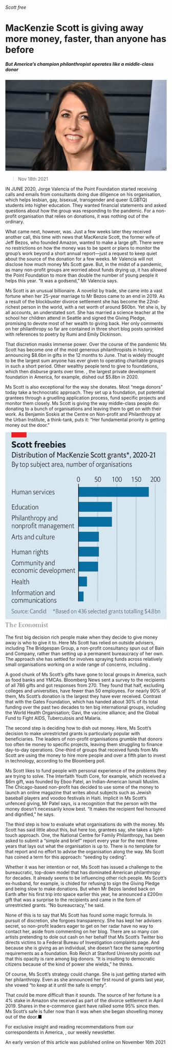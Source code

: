 ###### Scott free

# MacKenzie Scott is giving away more money, faster, than anyone has before 

##### But America’s champion philanthropist operates like a middle-class donor 

![image](images/20211120_usp501.jpg) 

> Nov 18th 2021 

IN JUNE 2020, Jorge Valencia of the Point Foundation started receiving calls and emails from consultants doing due diligence on his organisation, which helps lesbian, gay, bisexual, transgender and queer (LGBTQ) students into higher education. They wanted financial statements and asked questions about how the group was responding to the pandemic. For a non-profit organisation that relies on donations, it was nothing out of the ordinary.

What came next, however, was. Just a few weeks later they received another call, this time with news that MacKenzie Scott, the former wife of Jeff Bezos, who founded Amazon, wanted to make a large gift. There were no restrictions on how the money was to be spent or plans to monitor the group’s work beyond a short annual report—just a request to keep quiet about the source of the donation for a few weeks. Mr Valencia will not disclose how much money Ms Scott gave. But, in the midst of a pandemic, as many non-profit groups are worried about funds drying up, it has allowed the Point Foundation to more than double the number of young people it helps this year. “It was a godsend,” Mr Valencia says.


Ms Scott is an unusual billionaire. A novelist by trade, she came into a vast fortune when her 25-year marriage to Mr Bezos came to an end in 2019. As a result of the blockbuster divorce settlement she has become the 22nd-richest person in the world, with a net worth of around $60bn. Yet she is, by all accounts, an understated sort. She has married a science teacher at the school her children attend in Seattle and signed the Giving Pledge, promising to devote most of her wealth to giving back. Her only comments on her philanthropy so far are contained in three short blog posts sprinkled with references to poetry by Rumi and Emily Dickinson.

That discretion masks immense power. Over the course of the pandemic Ms Scott has become one of the most generous philanthropists in history, announcing $8.6bn in gifts in the 12 months to June. That is widely thought to be the largest sum anyone has ever given to operating charitable groups in such a short period. Other wealthy people tend to give to foundations, which then disburse grants over time. , the largest private development foundation in America, for example, dished out $5.8bn in 2020.

Ms Scott is also exceptional for the way she donates. Most “mega donors” today take a technocratic approach. They set up a foundation, put potential grantees through a gruelling application process, fund specific projects and monitor them closely. Ms Scott is giving the way middle-class people do: donating to a bunch of organisations and leaving them to get on with their work. As Benjamin Soskis at the Centre on Non-profit and Philanthropy at the Urban Institute, a think-tank, puts it: “Her fundamental priority is getting money out the door.”

![image](images/20211120_usc933.png) 


The first big decision rich people make when they decide to give money away is who to give it to. Here Ms Scott has relied on outside advisers, including The Bridgespan Group, a non-profit consultancy spun out of Bain and Company, rather than setting up a permanent bureaucracy of her own. The approach she has settled for involves spraying funds across relatively small organisations working on a wide range of concerns, including .

A good chunk of Ms Scott’s gifts have gone to local groups in America, such as food banks and YMCAs. Bloomberg News sent a survey to the recipients of all 786 gifts and got responses from 270. They found that half, excluding colleges and universities, have fewer than 50 employees. For nearly 90% of them, Ms Scott’s donation is the largest they have ever received. Contrast that with the Gates Foundation, which has handed about 30% of its total funding over the past two decades to ten big international groups, including the World Health Organisation; Gavi, the vaccine alliance; and the Global Fund to Fight AIDS, Tuberculosis and Malaria.

The second step is deciding how to dish out money. Here, Ms Scott’s decision to make unrestricted grants is particularly popular with beneficiaries. The leaders of non-profit organisations grumble that donors too often tie money to specific projects, leaving them struggling to finance day-to-day operations. One-third of groups that received funds from Ms Scott are using the money to hire more people and over a fifth plan to invest in technology, according to the Bloomberg poll.

Ms Scott likes to fund people with personal experience of the problems they are trying to solve. The Interfaith Youth Core, for example, which received a $6m gift, was founded by Eboo Patel, an Indian-American Ismaili Muslim. The Chicago-based non-profit has decided to use some of the money to launch an online magazine that writes about subjects such as Jewish baseball players and voodoo festivals in Haiti. Implicit in Ms Scott’s unfenced giving, Mr Patel says, is a recognition that the person with the money doesn’t necessarily know best. “It makes the recipient feel honoured and dignified,” he says.

The third step is how to evaluate what organisations do with the money. Ms Scott has said little about this, but here too, grantees say, she takes a light-touch approach. One, the National Centre for Family Philanthropy, has been asked to submit a “simple and brief” report every year for the next three years that lays out what the organisation is up to. There is no template for that report and no effort to advise the organisation along the way. Ms Scott has coined a term for this approach: “seeding by ceding”.

Whether it was her intention or not, Ms Scott has issued a challenge to the bureaucratic, top-down model that has dominated American philanthropy for decades. It already seems to be influencing other rich people. Ms Scott’s ex-husband, for example, is chided for refusing to sign the Giving Pledge and being slow to make donations. But when Mr Bezos landed back on Earth after his first trip into space earlier this year, he announced a £200m gift that was a surprise to the recipients and came in the form of unrestricted grants. “No bureaucracy,” he said.

None of this is to say that Ms Scott has found some magic formula. In pursuit of discretion, she forgoes transparency. She has kept her advisers secret, so non-profit leaders eager to get on her radar have no way to contact her, aside from commenting on her blog. There are so many con artists pretending to dole out cash on her behalf that Ms Scott’s Twitter bio directs victims to a Federal Bureau of Investigation complaints page. And because she is giving as an individual, she doesn’t face the same reporting requirements as a foundation. Rob Reich at Stanford University points out that this opacity is rare among big donors. “It is insulting to democratic citizens because of the kind of power she wields,” he thinks.

Of course, Ms Scott’s strategy could change. She is just getting started with her philanthropy. Even as she announced her first round of grants last year, she vowed “to keep at it until the safe is empty”.

That could be more difficult than it sounds. The source of her fortune is a 4% stake in Amazon she received as part of the divorce settlement in April 2019. Shares in the e-commerce giant have rallied some 95% since then. Ms Scott’s safe is fuller now than it was when she began shovelling money out of the door.■

For exclusive insight and reading recommendations from our correspondents in America, , our weekly newsletter.

An early version of this article was published online on November 16th 2021

